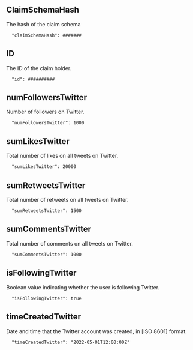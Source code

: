 ## ClaimSchemaHash

The hash of the claim schema

```
  "claimSchemaHash": #######
```

## ID

The ID of the claim holder.

```
  "id": ##########
```

## numFollowersTwitter

Number of followers on Twitter.

```
  "numFollowersTwitter": 1000
```

## sumLikesTwitter

Total number of likes on all tweets on Twitter.

```
  "sumLikesTwitter": 20000
```

## sumRetweetsTwitter

Total number of retweets on all tweets on Twitter.

```
  "sumRetweetsTwitter": 1500
```

## sumCommentsTwitter

Total number of comments on all tweets on Twitter.

```
  "sumCommentsTwitter": 1000
```

## isFollowingTwitter

Boolean value indicating whether the user is following Twitter.

```
  "isFollowingTwitter": true
```

## timeCreatedTwitter

Date and time that the Twitter account was created, in [ISO 8601] format.

```
  "timeCreatedTwitter": "2022-05-01T12:00:00Z"
```
